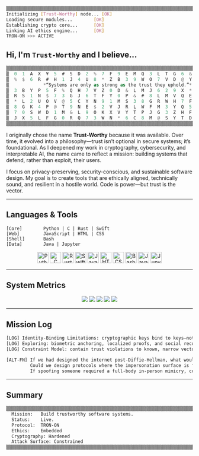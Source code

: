 ```bash
▒▒▒▒▒▒▒▒▒▒▒▒▒▒▒▒▒▒▒▒▒▒▒▒▒▒▒▒▒▒▒▒▒▒▒▒▒▒▒▒▒▒▒▒▒▒▒▒▒▒▒▒▒▒▒▒▒▒▒▒▒▒▒▒▒▒▒▒▒▒▒▒▒▒▒▒
Initializing [Trust-Worthy] node... [OK]
Loading secure modules...        [OK]
Establishing crypto core...      [OK]
Linking AI ethics engine...      [OK]
TRON-ON >>> ACTIVE
````

## Hi, I'm `Trust-Worthy` and I believe...
```rust
▒▒▒▒▒▒▒▒▒▒▒▒▒▒▒▒▒▒▒▒▒▒▒▒▒▒▒▒▒▒▒▒▒▒▒▒▒▒▒▒▒▒▒▒▒▒▒▒▒▒▒▒▒▒▒▒▒▒▒▒▒▒▒▒▒▒▒▒▒▒▒▒▒▒▒▒▒▒▒▒▒▒▒▒▒▒▒▒
▒  0  1  A  X  ¥  5  #  S  D  2  %  7  F  9  E  M  Q  3  L  T  G  6  &  4  P  C  N  R  ▒
▒  %  $  6  R  #  H  1  J  4  U  8  *  Z  B  3  9  W  O  7  V  D  @  Y  0  F  Q  L  5  ▒
▒             *“Systems are only as strong as the trust they uphold.”*                 ▒
▒  3  B  Y  P  5  F  %  Q  H  7  V  Z  0  D  &  L  M  J  6  2  9  X  *  C  4  W  8  O  ▒
▒  R  S  1  N  $  7  3  G  J  6  T  F  Y  0  P  &  #  8  L  M  V  Q  E  4  X  D  Z  K  ▒
▒  *  L  2  U  O  V  @  5  C  Y  N  9  1  M  S  3  8  G  R  W  H  7  F  Z  0  Q  J  B  ▒
▒  8  G  K  4  P  @  T  9  N  E  $  2  V  J  R  L  W  F  M  3  Y  Q  5  0  H  Z  *  C  ▒
▒  7  0  S  W  D  1  M  &  L  9  O  K  X  V  Y  T  P  J  G  3  Z  H  F  Q  $  8  B  N  ▒
▒  J  X  5  L  F  G  0  R  Q  7  3  W  N  *  6  C  8  M  @  S  Y  T  D  V  P  $  E  K  ▒
▒▒▒▒▒▒▒▒▒▒▒▒▒▒▒▒▒▒▒▒▒▒▒▒▒▒▒▒▒▒▒▒▒▒▒▒▒▒▒▒▒▒▒▒▒▒▒▒▒▒▒▒▒▒▒▒▒▒▒▒▒▒▒▒▒▒▒▒▒▒▒▒▒▒▒▒▒▒▒▒▒▒▒▒▒▒▒▒
```

I originally chose the name **Trust-Worthy** because it was available. Over time, it evolved into a philosophy—trust isn’t optional in secure systems; it’s foundational. As I deepened my work in cryptography, cybersecurity, and interpretable AI, the name came to reflect a mission: building systems that defend, rather than exploit, their users.

I focus on privacy-preserving, security-conscious, and sustainable software design. My goal is to create tools that are ethically aligned, technically sound, and resilient in a hostile world. Code is power—but trust is the vector.

---
## Languages & Tools

```text
[Core]        Python | C | Rust | Swift
[Web]         JavaScript | HTML | CSS
[Shell]       Bash
[Data]        Java | Jupyter
```

<p align="center">
  <img title="Python" alt="Python" width="30px" src="https://cdn.jsdelivr.net/gh/devicons/devicon/icons/python/python-original.svg"/>
  <img title="C" alt="C" width="30px" src="https://cdn.jsdelivr.net/gh/devicons/devicon/icons/c/c-original.svg"/>
  <img title="Rust" alt="Rust" width="30px" src="https://api.iconify.design/simple-icons/rust.svg?color=%23FF6200"/>
  <img title="Swift" alt="Swift" width="30px" src="https://cdn.jsdelivr.net/gh/devicons/devicon/icons/swift/swift-original.svg"/>
  <img title="JavaScript" alt="JavaScript" width="30px" src="https://cdn.jsdelivr.net/gh/devicons/devicon/icons/javascript/javascript-original.svg"/>
  <img title="HTML" alt="HTML" width="30px" src="https://cdn.jsdelivr.net/gh/devicons/devicon/icons/html5/html5-original.svg"/>
  <img title="CSS" alt="CSS" width="30px" src="https://cdn.jsdelivr.net/gh/devicons/devicon/icons/css3/css3-original.svg"/>
  <img title="Bash" alt="Bash" width="30px" src="https://cdn.jsdelivr.net/gh/devicons/devicon/icons/bash/bash-original.svg"/>
  <img title="Java" alt="Java" width="30px" src="https://cdn.jsdelivr.net/gh/devicons/devicon/icons/java/java-original.svg"/>
  <img title="Jupyter" alt="Jupyter" width="30px" src="https://cdn.jsdelivr.net/gh/devicons/devicon/icons/jupyter/jupyter-original.svg"/>
</p>

---

## System Metrics


<p align="center">
  <img src="https://github-profile-summary-cards.vercel.app/api/cards/profile-details?username=Trust-Worthy&theme=tokyonight" />
  <img src="https://github-profile-summary-cards.vercel.app/api/cards/repos-per-language?username=Trust-Worthy&theme=tokyonight" />
  <img src="https://github-profile-summary-cards.vercel.app/api/cards/most-commit-language?username=Trust-Worthy&theme=tokyonight" />
  <img src="https://github-profile-summary-cards.vercel.app/api/cards/stats?username=Trust-Worthy&theme=tokyonight" />
  <img src="https://github-profile-summary-cards.vercel.app/api/cards/productive-time?username=Trust-Worthy&theme=tokyonight&utcOffset=8" />
</p>

---

## Mission Log

```bash
[LOG] Identity-Binding Limitations: cryptographic keys bind to keys—not people.
[LOG] Exploring: biometric anchoring, localized proofs, and social recovery systems.
[LOG] Constraint Model: contain trust violations to known, narrow vectors.

[ALT-FN] If we had designed the internet post-Diffie-Hellman, what would trust look like?
         Could we design protocols where the impersonation surface is finite?
         If spoofing someone required a full-body in-person mimicry, could we define trust by cost?

```

---

## Summary

```bash
▒▒▒▒▒▒▒▒▒▒▒▒▒▒▒▒▒▒▒▒▒▒▒▒▒▒▒▒▒▒▒▒▒▒▒▒▒▒▒▒▒▒▒▒▒▒▒▒▒▒▒▒▒▒▒▒▒▒▒▒▒▒▒▒▒▒▒▒▒▒▒▒▒▒▒▒
  Mission:   Build trustworthy software systems.
  Status:    Live.
  Protocol:  TRON-ON
  Ethics:    Embedded
  Cryptography: Hardened
  Attack Surface: Constrained
▒▒▒▒▒▒▒▒▒▒▒▒▒▒▒▒▒▒▒▒▒▒▒▒▒▒▒▒▒▒▒▒▒▒▒▒▒▒▒▒▒▒▒▒▒▒▒▒▒▒▒▒▒▒▒▒▒▒▒▒▒▒▒▒▒▒▒▒▒▒▒▒▒▒▒▒
```
